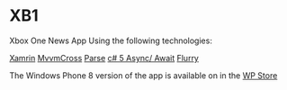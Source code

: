 XB1
===

Xbox One News App Using the following technologies:

[Xamrin](http://xamarin.com/ "Xamarin")
[MvvmCross](https://github.com/slodge/MvvmCross "MvvmCross")
[Parse](https://parse.com/ "Parse")
[c# 5 Async/ Await](http://channel9.msdn.com/Series/Three-Essential-Tips-for-Async/Tip-1-Async-void-is-for-top-level-event-handlers-only "c# 5 Async/ Await")
[Flurry](http://www.flurry.com/ "Flurry")

The Windows Phone 8 version of the app is available on in the [WP Store](http://www.windowsphone.com/en-gb/store/app/xb1/e1e9394a-bcd5-41c0-aec2-633ec741f23d "XB1 WP8")
